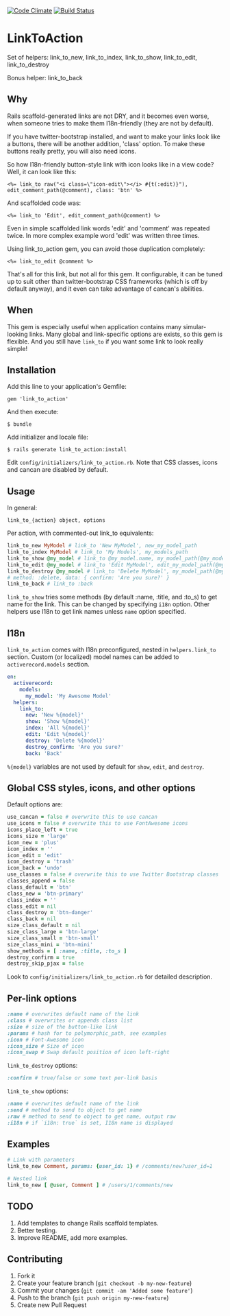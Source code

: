 [![Code Climate](https://codeclimate.com/badge.png)](https://codeclimate.com/github/denispeplin/link_to_action)
[![Build Status](https://secure.travis-ci.org/denispeplin/link_to_action.png)](http://travis-ci.org/denispeplin/link_to_action)

# LinkToAction

Set of helpers: link_to_new, link_to_index, link_to_show, link_to_edit, link_to_destroy

Bonus helper: link_to_back

## Why

Rails scaffold-generated links are not DRY, and it becomes even worse,
when someone tries to make them I18n-friendly (they are not by default).

If you have twitter-bootstrap installed, and want to make your links look like
a buttons, there will be another addition, 'class' option. To make these buttons
really pretty, you will also need icons.

So how I18n-friendly button-style link with icon looks like in a view code?
Well, it can look like this:

```erb
<%= link_to raw("<i class=\"icon-edit\"></i> #{t(:edit)}"), edit_comment_path(@comment), class: 'btn' %>
```

And scaffolded code was:

```erb
<%= link_to 'Edit', edit_comment_path(@comment) %>
```

Even in simple scaffolded link words 'edit' and 'comment' was repeated twice.
In more complex example word 'edit' was written three times.

Using link_to_action gem, you can avoid those duplication completely:

```erb
<%= link_to_edit @comment %>
```

That's all for this link, but not all for this gem. It configurable, it can be
tuned up to suit other than twitter-bootstrap CSS frameworks (which is off by
default anyway), and it even can take advantage of cancan's abilities.

## When

This gem is especially useful when application contains many simular-looking
links. Many global and link-specific options are exists, so this gem is flexible.
And you still have `link_to` if you want some link to look really simple!

## Installation

Add this line to your application's Gemfile:

    gem 'link_to_action'

And then execute:

    $ bundle

Add initializer and locale file:

    $ rails generate link_to_action:install

Edit `config/initializers/link_to_action.rb`. Note that CSS classes, icons and
cancan are disabled by default.

## Usage

In general:

    link_to_{action} object, options
    
Per action, with commented-out link_to equivalents:

```ruby
link_to_new MyModel # link_to 'New MyModel', new_my_model_path
link_to_index MyModel # link_to 'My Models', my_models_path
link_to_show @my_model # link_to @my_model.name, my_model_path(@my_model)
link_to_edit @my_model # link_to 'Edit MyModel', edit_my_model_path(@my_model)
link_to_destroy @my_model # link_to 'Delete MyModel', my_model_path(@my_model),
# method: :delete, data: { confirm: 'Are you sure?' }
link_to_back # link_to :back
```

`link_to_show` tries some methods (by default :name, :title, and :to_s) to get
name for the link. This can be changed by specifying `i18n` option. Other
helpers use I18n to get link names unless `name` option specified.

## I18n

`link_to_action` comes with I18n preconfigured, nested in `helpers.link_to`
section. Custom (or localized) model names can be added to `activerecord.models`
section.

```yml
en:
  activerecord:
    models:
      my_model: 'My Awesome Model'
  helpers:
    link_to:
      new: 'New %{model}'
      show: 'Show %{model}'
      index: 'All %{model}'
      edit: 'Edit %{model}'
      destroy: 'Delete %{model}'
      destroy_confirm: 'Are you sure?'
      back: 'Back'
```

`%{model}` variables are not used by default for `show`, `edit`, and `destroy`.

## Global CSS styles, icons, and other options

Default options are:

```ruby
use_cancan = false # overwrite this to use cancan
use_icons = false # overwrite this to use FontAwesome icons
icons_place_left = true
icons_size = 'large'
icon_new = 'plus'
icon_index = ''
icon_edit = 'edit'
icon_destroy = 'trash'
icon_back = 'undo'
use_classes = false # overwrite this to use Twitter Bootstrap classes
classes_append = false
class_default = 'btn'
class_new = 'btn-primary'
class_index = ''
class_edit = nil
class_destroy = 'btn-danger'
class_back = nil
size_class_default = nil
size_class_large = 'btn-large'
size_class_small = 'btn-small'
size_class_mini = 'btn-mini'
show_methods = [ :name, :title, :to_s ]
destroy_confirm = true
destroy_skip_pjax = false
```
Look to `config/initializers/link_to_action.rb` for detailed description.

## Per-link options

```ruby
:name # overwrites default name of the link
:class # overwrites or appends class list
:size # size of the button-like link
:params # hash for to polymorphic_path, see examples
:icon # Font-Awesome icon
:icon_size # Size of icon
:icon_swap # Swap default position of icon left-right
```

`link_to_destroy` options:
```ruby
:confirm # true/false or some text per-link basis
```

`link_to_show` options:
```ruby
:name # overwrites default name of the link
:send # method to send to object to get name
:raw # method to send to object to get name, output raw
:i18n # if `i18n: true` is set, I18n name is displayed
```

## Examples

```ruby
# Link with parameters
link_to_new Comment, params: {user_id: 1} # /comments/new?user_id=1

# Nested link
link_to_new [ @user, Comment ] # /users/1/comments/new
```

## TODO

1. Add templates to change Rails scaffold templates.
2. Better testing.
3. Improve README, add more examples.

## Contributing

1. Fork it
2. Create your feature branch (`git checkout -b my-new-feature`)
3. Commit your changes (`git commit -am 'Added some feature'`)
4. Push to the branch (`git push origin my-new-feature`)
5. Create new Pull Request
